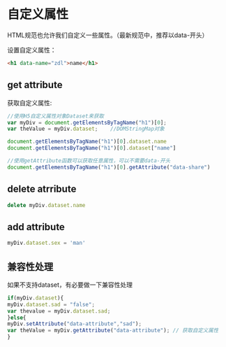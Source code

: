 # 自定义属性

HTML规范也允许我们自定义一些属性。（最新规范中，推荐以data-开头）

设置自定义属性：

```html
<h1 data-name="zdl">name</h1>
```

## get attribute

获取自定义属性:

```js
//使用H5自定义属性对象Dataset来获取
var myDiv = document.getElementsByTagName("h1")[0];
var theValue = myDiv.dataset;    //DOMStringMap对象

document.getElementsByTagName("h1")[0].dataset.name
document.getElementsByTagName("h1")[0].dataset["name"]

//使用getAttribute函数可以获取任意属性，可以不需要data-开头
document.getElementsByTagName("h1")[0].getAttribute("data-share")
```

## delete atrribute

```js
delete myDiv.dataset.name
```

## add attribute

```js
myDiv.dataset.sex = 'man'
```

## 兼容性处理

如果不支持dataset，有必要做一下兼容性处理

```js
if(myDiv.dataset){
myDiv.dataset.sad = "false";
var thevalue = myDiv.dataset.sad;
}else{
myDiv.setAttribute("data-attribute","sad");
var theValue = myDiv.getAttribute("data-attribute"); // 获取自定义属性
}
```
